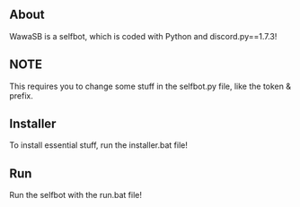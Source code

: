 ## About
WawaSB is a selfbot, which is coded with Python and discord.py==1.7.3!

## NOTE
This requires you to change some stuff in the selfbot.py file, like the token & prefix.

## Installer
To install essential stuff, run the installer.bat file!

## Run
Run the selfbot with the run.bat file!

